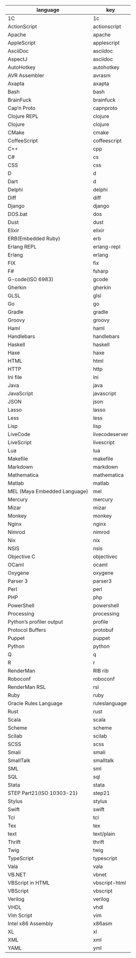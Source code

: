 | language                     | key            |
| ---------------------------- | -------------- |
| 1C                           | 1c             |
| ActionScript                 | actionscript   |
| Apache                       | apache         |
| AppleScript                  | applescript    |
| AsciiDoc                     | asciidoc       |
| AspectJ                      | asciidoc       |
| AutoHotkey                   | autohotkey     |
| AVR Assembler                | avrasm         |
| Axapta                       | axapta         |
| Bash                         | bash           |
| BrainFuck                    | brainfuck      |
| Cap’n Proto                  | capnproto      |
| Clojure REPL                 | clojure        |
| Clojure                      | clojure        |
| CMake                        | cmake          |
| CoffeeScript                 | coffeescript   |
| C++                          | cpp            |
| C#                           | cs             |
| CSS                          | css            |
| D                            | d              |
| Dart                         | d              |
| Delphi                       | delphi         |
| Diff                         | diff           |
| Django                       | django         |
| DOS.bat                      | dos            |
| Dust                         | dust           |
| Elixir                       | elixir         |
| ERB(Embedded Ruby)           | erb            |
| Erlang REPL                  | erlang-repl    |
| Erlang                       | erlang         |
| FIX                          | fix            |
| F#                           | fsharp         |
| G-code(ISO 6983)             | gcode          |
| Gherkin                      | gherkin        |
| GLSL                         | glsl           |
| Go                           | go             |
| Gradle                       | gradle         |
| Groovy                       | groovy         |
| Haml                         | haml           |
| Handlebars                   | handlebars     |
| Haskell                      | haskell        |
| Haxe                         | haxe           |
| HTML                         | html           |
| HTTP                         | http           |
| Ini file                     | ini            |
| Java                         | java           |
| JavaScript                   | javascript     |
| JSON                         | json           |
| Lasso                        | lasso          |
| Less                         | less           |
| Lisp                         | lisp           |
| LiveCode                     | livecodeserver |
| LiveScript                   | livescript     |
| Lua                          | lua            |
| Makefile                     | makefile       |
| Markdown                     | markdown       |
| Mathematica                  | mathematica    |
| Matlab                       | matlab         |
| MEL (Maya Embedded Language) | mel            |
| Mercury                      | mercury        |
| Mizar                        | mizar          |
| Monkey                       | monkey         |
| Nginx                        | nginx          |
| Nimrod                       | nimrod         |
| Nix                          | nix            |
| NSIS                         | nsis           |
| Objective C                  | objectivec     |
| OCaml                        | ocaml          |
| Oxygene                      | oxygene        |
| Parser 3                     | parser3        |
| Perl                         | perl           |
| PHP                          | php            |
| PowerShell                   | powershell     |
| Processing                   | processing     |
| Python’s profiler output     | profile        |
| Protocol Buffers             | protobuf       |
| Puppet                       | puppet         |
| Python                       | python         |
| Q                            | q              |
| R                            | r              |
| RenderMan                    | RIB	rib     |
| Roboconf                     | roboconf       |
| RenderMan RSL                | rsl            |
| Ruby                         | ruby           |
| Oracle Rules Language        | ruleslanguage  |
| Rust                         | rust           |
| Scala                        | scala          |
| Scheme                       | scheme         |
| Scilab                       | scilab         |
| SCSS                         | scss           |
| Smali                        | smali          |
| SmallTalk                    | smalltalk      |
| SML                          | sml            |
| SQL                          | sql            |
| Stata                        | stata          |
| STEP Part21(ISO 10303-21)    | step21         |
| Stylus                       | stylus         |
| Swift                        | swift          |
| Tcl                          | tcl            |
| Tex                          | tex            |
| text                         | text/plain     |
| Thrift                       | thrift         |
| Twig                         | twig           |
| TypeScript                   | typescript     |
| Vala                         | vala           |
| VB.NET                       | vbnet          |
| VBScript in HTML             | vbscript-html  |
| VBScript                     | vbscript       |
| Verilog                      | verilog        |
| VHDL                         | vhdl           |
| Vim Script                   | vim            |
| Intel x86 Assembly           | x86asm         |
| XL                           | xl             |
| XML                          | xml            |
| YAML                         | yml            |


